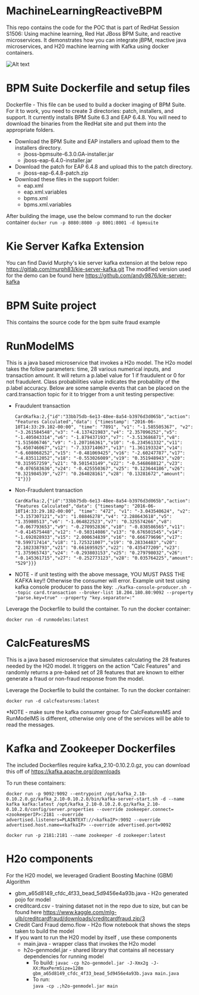 # MachineLearningReactiveBPM

This repo contains the code for the POC that is part of RedHat Session S1506:  Using machine learning, Red Hat JBoss BPM Suite, and reactive microservices.  It demonstrates how you can integrate jBPM, reactive java microservices, and H20 machine learning with Kafka using docker containers.  

![Alt text](https://github.com/andy9876/MachineLearningReactiveBPM/blob/master/717579B3-2999-461B-A518-DA55B266B62E.jpeg "test")

# BPM Suite Dockerfile and setup files
Dockerfile - This file can be used to build a docker imaging of BPM Suite.
For it to work, you need to create 3 directories:  patch, installers, and support.
It currently installs BPM Suite 6.3 and EAP 6.4.8.
You will need to download the binaries from the RedHat site and put them into the appropriate folders.

* Download the BPM Suite and EAP installers and upload them to the installers directory.
   * jboss-bpmsuite-6.3.0.GA-installer.jar
   * jboss-eap-6.4.0-installer.jar
* Download the patch for EAP 6.4.8 and upload this to the patch directory.
   * jboss-eap-6.4.8-patch.zip
* Download these files in the support folder:
    * eap.xml
    * eap.xml.variables
    * bpms.xml
    * bpms.xml.variables

After building the image, use the below command to run the docker container
```docker run -p 8080:8080 -p 8001:8001 -d bpmsuite```
 
# Kie Server Kafka Extension
You can find David Murphy's kie server kafka extension at the below repo
https://gitlab.com/murph83/kie-server-kafka.git
The modified version used for the demo can be found here https://github.com/andy9876/kie-server-kafka


# BPM Suite project
This contains the source code for the bpm suite fraud example 

# RunModelMS
This is a java based microservice that invokes a H2o model.  The H2o model takes the follow parameters:  time, 28 various numerical inputs, and transaction amount.  It will return a p.label value for 1 if fraudulent or 0 for not fraudulent.  Class probabilities value indicates the probability of the p.label accuracy.  Below are some sample events that can be placed on the card.transaction topic for it to trigger from a unit testing perspective:

* Fraudulent transaction

  ```CardKafka:2,{"id":"33bb75db-6e13-48ee-8a54-b3976d3d065b","action": "Features Calculated","data": {"timestamp": "2016-06-10T14:33:29.102-00:00", "time": "7891", "v1": "-1.585505367", "v2": "-3.261584548","v3": "-4.137421983","v4": "2.357096252","v5": "-1.405043314","v6": "-1.879437193","v7": "-3.513686871","v8": "1.515606746","v9": "-1.207166361","v10": "-6.234561332","v11": "5.450746067","v12": "-7.333714067","v13": "1.361193324","v14": "-6.608068252","v15": "-0.481069425","v16": "-2.60247787","v17": "-4.835112052","v18": "-0.553026089","v19": "0.351948943","v20": "0.315957259","v21": "0.501543149","v22": "-0.546868812","v23": "-0.076583636","v24": "-0.425550367","v25": "0.123644186","v26": "0.321984539","v27": "0.264028161","v28": "0.13281672","amount": "1"}}}```
  
* Non-Fraudulent transaction

  ```CardKafka:2,{"id":"33bb75db-6e13-48ee-8a54-b3976d3d065b","action": "Features Calculated","data": {"timestamp": "2016-06-10T14:33:29.102-00:00", "time": "472", "v1": "-3.043540624", "v2": "-3.157307121","v3": "1.08846278","v4": "2.288643618","v5": "1.35980513","v6": "-1.064822523","v7": "0.325574266","v8": "-0.067793653","v9": "-0.270952836","v10": "-0.838586565","v11": "-0.414575448","v12": "-0.50314086","v13": "0.676501545","v14": "-1.692028933","v15": "2.000634839","v16": "0.666779696","v17": "0.599717414","v18": "1.725321007","v19": "0.28334483","v20": "2.102338793","v21": "0.661695925","v22": "0.435477209","v23": "1.375965743","v24": "-0.293803153","v25": "0.279798032","v26": "-0.145361715","v27": "-0.252773123","v28": "0.035764225","amount": "529"}}}```

* NOTE - if unit testing with the above message, YOU MUST PASS THE KAFKA key!! Otherwise the consumer will error.
Example unit test using kafka console producer to pass the key:
```./kafka-console-producer.sh --topic card.transaction --broker-list 18.204.180.80:9092 --property "parse.key=true" --property "key.separator=:"```

Leverage the Dockerfile to build the container.
To run the docker container:

  ```docker run -d runmodelms:latest```

# CalcFeaturesMS
This is a java based microservice that simulates calculating the 28 features needed by the H20 model.  It triggers on the action "Calc Features" and randomly returns a pre-baked set of 28 features that are known to either generate a fraud or non-fraud response from the model.  

Leverage the Dockerfile to build the container.
To run the docker container:

  ```docker run -d calcfeaturesms:latest```

*NOTE - make sure the kafka consumer group for CalcFeaturesMS and RunModelMS is different, otherwise only one of the services will be able to read the messages.

# Kafka and Zookeeper Dockerfiles
The included Dockerfiles require kafka_2.10-0.10.2.0.gz, you can download this off of https://kafka.apache.org/downloads

To run these containers:

  ```docker run -p 9092:9092 --entrypoint /opt/kafka_2.10-0.10.2.0.gz/kafka_2.10-0.10.2.0/bin/kafka-server-start.sh -d --name kafka kafka:latest /opt/kafka_2.10-0.10.2.0.gz/kafka_2.10-0.10.2.0/config/server.properties --override zookeeper.connect=<zookeeperIP>:2181 --override advertised.listeners=PLAINTEXT://<kafkaIP>:9092 --override advertised.host.name=<kafkaIP> --override advertised.port=9092```
  
  ```docker run -p 2181:2181 --name zookeeper -d zookeeper:latest```

# H2o components
For the H20 model, we leveraged Gradient Boosting Machine (GBM) Algorithm
* gbm_a65d8149_cfdc_4f33_bead_5d9456e4a93b.java - H2o generated pojo for model
* creditcard.csv - training dataset not in the repo due to size, but can be found here https://www.kaggle.com/mlg-ulb/creditcardfraud/downloads/creditcardfraud.zip/3
* Credit Card Fraud demo.flow - H2o flow notebook that shows the steps taken to build the model
* If you want to run the H20 model by itself , use these components
  * main.java - wrapper class that invokes the H2o model
  * h2o-genmodel.jar - shared library that contains all necessary dependencies for running model
    * To build:
      ```javac -cp h2o-genmodel.jar -J-Xmx2g -J-XX:MaxPermSize=128m gbm_a65d8149_cfdc_4f33_bead_5d9456e4a93b.java main.java```
    * To run:  
      ```java -cp .;h2o-genmodel.jar main```


